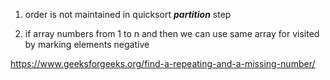 1) order is not maintained in quicksort ***partition*** step

2) if array numbers from 1 to n and then we can use same array for visited by marking elements negative

https://www.geeksforgeeks.org/find-a-repeating-and-a-missing-number/


